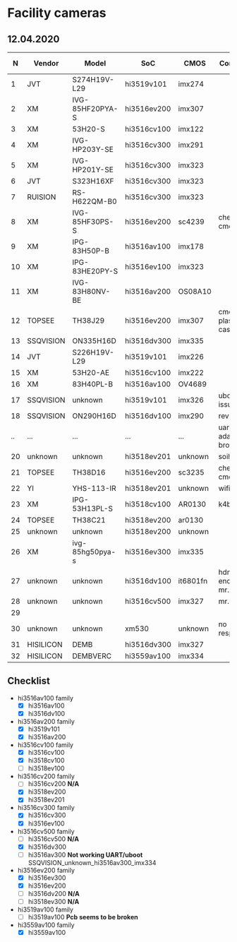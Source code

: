 
# Facility cameras

## 12.04.2020

|N |Vendor      |Model              |SoC        |CMOS       |Comment                |catch-uboot|uboot-net  |linux  |jpeg|
|--|------------|-------------------|-----------|-----------|-----------------------|-----------|-----------|-------|----|
|1 |JVT         |S274H19V-L29       |hi3519v101 |imx274     |                       |+          |+          |+      |    |
|2 |XM          |IVG-85HF20PYA-S    |hi3516ev200|imx307     |                       |+          |+          |+      |    |
|3 |XM          |53H20-S            |hi3516cv100|imx122     |                       |+          |+          |+      |    |
|4 |XM          |IVG-HP203Y-SE      |hi3516cv300|imx291     |                       |+          |+          |+      |    |
|5 |XM          |IVG-HP201Y-SE      |hi3516cv300|imx323     |                       |+          |+          |+      |    |
|6 |JVT         |S323H16XF          |hi3516cv300|imx323     |                       |+          |+          |+      |    |
|7 |RUISION     |RS-H622QM-B0       |hi3516cv300|imx323     |                       |+          |+          |+      |    |
|8 |XM          |IVG-85HF30PS-S     |hi3516ev200|sc4239     |check cmos             |+          |+          |+      |    |
|9 |XM          |IPG-83H50P-B       |hi3516av100|imx178     |                       |+          |+          |+      |    |
|10|XM          |IPG-83HE20PY-S     |hi3516ev100|imx323     |                       |+          |+          |+      |    |
|11|XM          |IVG-83H80NV-BE     |hi3516av200|OS08A10    |                       |+          |+          |+      |    |
|12|TOPSEE      |TH38J29            |hi3516ev200|imx307     |cmos plastic case      |+          |+          |+      |    |
|13|SSQVISION   |ON335H16D          |hi3516dv300|imx335     |                       |+          |+          |+      |    |
|14|JVT         |S226H19V-L29       |hi3519v101 |imx226     |                       |+          |+          |+      |    |
|15|XM          |53H20-AE           |hi3516cv100|imx222     |                       |+          |+          |+      |    |
|16|XM          |83H40PL-B          |hi3516av100|OV4689     |                       |+          |+          |+      |    |
|17|SSQVISION   |unknown            |hi3519v101 |imx326     |uboot tftp issue       |+          |+          |-      |    |
|18|SSQVISION   |ON290H16D          |hi3516dv100|imx290     |rev.2                  |+          |+          |+      |    |
|..|...         |...                |...        |...        |uart adapter broken    |           |           |       |    |
|20|unknown     |unknown            |hi3518ev201|unknown    |soih65                 |+          |+          |+      |    |
|21|TOPSEE      |TH38D16            |hi3516ev200|sc3235     |check cmos             |+          |+          |+      |    |
|22|YI          |YHS-113-IR         |hi3518ev201|unknown    |wifi only              |+          |-          |       |    |
|23|XM          |IPG-53H13PL-S      |hi3518cv100|AR0130     |k4b1g164               |+          |+          |+      |    |
|24|TOPSEE      |TH38C21            |hi3518ev200|ar0130     |                       |+          |+          |+      |    |
|25|unknown     |unknown            |hi3518ev200|unknown    |                       |+          |+          |+      |    |
|26|XM          |ivg-85hg50pya-s    |hi3516ev300|imx335     |                       |+          |+          |+      |    |
|27|unknown     |unknown            |hi3516dv100|it6801fn   |hdmi encoder, mr. ipcam|+          |+          |+      |    |
|28|unknown     |unknown            |hi3516cv500|imx327     |mr. ipcam              |+          |+          |+      |    |
|29|            |                   |           |           |                       |           |           |       |    |
|30|unknown     |unknown            |xm530      |unknown    |no responce            |+          |+          |+      |    |
|31|HISILICON   |DEMB               |hi3516dv300|imx327     |                       |+          |+          |+-     |    |
|32|HISILICON   |DEMBVERC           |hi3559av100|imx334     |                       |+          |+          |+      |    |

## Checklist

- hi3516av100 family
	- [X] hi3516av100
	- [X] hi3516dv100                              
- hi3516av200 family
	- [X] hi3519v101
	- [X] hi3516av200
- hi3516cv100 family
	- [X] hi3516cv100
	- [X] hi3518cv100
	- [ ] hi3518ev100
- hi3516cv200 family
	- [ ] hi3516cv200 **N/A**
	- [X] hi3518ev200 
	- [X] hi3518ev201         
- hi3516cv300 family
	- [X] hi3516cv300
	- [X] hi3516ev100
- hi3516cv500 family
	- [ ] hi3516cv500 **N/A**
	- [X] hi3516dv300
	- [ ] hi3516av300 **Not working UART/uboot** SSQVISION_unknown_hi3516av300_imx334
- hi3516ev200 family
	- [X] hi3516ev300
	- [X] hi3516ev200
	- [ ] hi3516dv200 **N/A**
	- [ ] hi3518ev300 **N/A**
- hi3519av100 family
	- [ ] hi3519av100 **Pcb seems to be broken**
- hi3559av100 family
	- [X] hi3559av100

